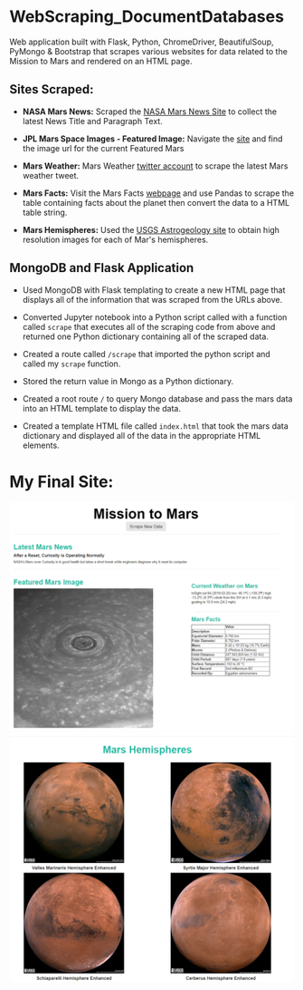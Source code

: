 # WebScraping_DocumentDatabases
Web application built with Flask, Python, ChromeDriver, BeautifulSoup, PyMongo & Bootstrap that scrapes various websites for data related to the Mission to Mars and rendered on an HTML page.

## Sites Scraped:

* **NASA Mars News:** Scraped the [NASA Mars News Site](https://mars.nasa.gov/news/) to collect the latest News Title and Paragraph Text.

* **JPL Mars Space Images - Featured Image:** Navigate the [site](https://www.jpl.nasa.gov/spaceimages/?search=&category=Mars) and find the image url for the current Featured Mars 

* **Mars Weather:** Mars Weather [twitter account](https://twitter.com/marswxreport?lang=en) to scrape the latest Mars weather tweet.

* **Mars Facts:** Visit the Mars Facts [webpage](http://space-facts.com/mars/) and use Pandas to scrape the table containing facts about the planet then convert the data to a HTML table string.

* **Mars Hemispheres:** Used the [USGS Astrogeology site](https://astrogeology.usgs.gov/search/results?q=hemisphere+enhanced&k1=target&v1=Mars) to obtain high resolution images for each of Mar's hemispheres.

## MongoDB and Flask Application

* Used MongoDB with Flask templating to create a new HTML page that displays all of the information that was scraped from the URLs above.

* Converted Jupyter notebook into a Python script called with a function called `scrape` that executes all of the scraping code from above and returned one Python dictionary containing all of the scraped data.

* Created a route called `/scrape` that imported the python script and called my `scrape` function.

 * Stored the return value in Mongo as a Python dictionary.

* Created a root route `/` to query Mongo database and pass the mars data into an HTML template to display the data.

* Created a template HTML file called `index.html` that took the mars data dictionary and displayed all of the data in the appropriate HTML elements. 

# My Final Site:

![finalapp_p1.PNG](images/finalapp_p1.PNG)
![finalapp_p2.PNG](images/finalapp_p2.PNG)


